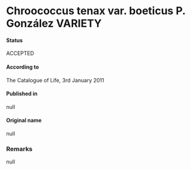 # Chroococcus tenax var. boeticus P. González VARIETY

#### Status
ACCEPTED

#### According to
The Catalogue of Life, 3rd January 2011

#### Published in
null

#### Original name
null

### Remarks
null